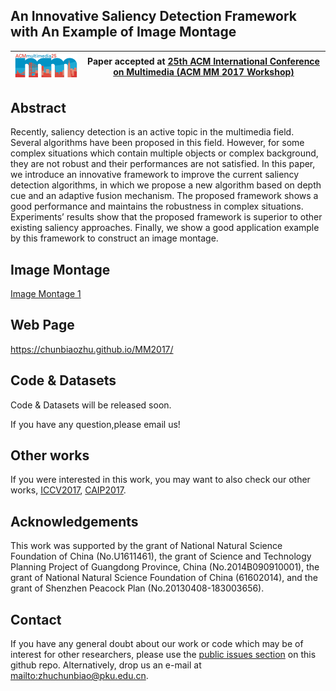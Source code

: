 ## An Innovative Saliency Detection Framework with An Example of Image Montage




|![MM 2017 logo][logo-mm] |  Paper accepted at [ 25th ACM International Conference on Multimedia (ACM MM 2017 Workshop)](http://www.acmmm.org/2017/)  
|:--:|---|

[logo-mm]: https://github.com/ChunbiaoZhu/MM2017/blob/master/images/logo-200.png "MM 2017 logo"



## Abstract
Recently, saliency detection is an active topic in the multimedia field. Several algorithms have been proposed in this field. However, for some complex situations which contain multiple objects or complex background, they are not robust and their performances are not satisfied. In this paper, we introduce an innovative framework to improve the current saliency detection algorithms, in which we propose a new algorithm based on depth cue and an adaptive fusion mechanism. The proposed framework shows a good performance and maintains the robustness in complex situations. Experiments’ results show that the proposed framework is superior to other existing saliency approaches. Finally, we show a good application example by this framework to construct an image montage.

## Image Montage
[Image Montage 1](https://github.com/ChunbiaoZhu/MM2017/blob/master/images/11.gif)


## Web Page
https://chunbiaozhu.github.io/MM2017/

## Code & Datasets

Code & Datasets will be released soon.

If you have any question,please email us!


## Other works

If you were interested in this work, you may want to also check our other works, [ICCV2017](https://chunbiaozhu.github.io/ACVR2017/), [CAIP2017](https://chunbiaozhu.github.io/CAIP2017/).

## Acknowledgements

This work was supported by the grant of National Natural Science Foundation of
China (No.U1611461), the grant of Science and Technology Planning Project of Guangdong
Province, China (No.2014B090910001), the grant of National Natural Science Foundation of China (61602014), and the grant of Shenzhen Peacock Plan (No.20130408-183003656).


## Contact

If you have any general doubt about our work or code which may be of interest for other researchers, please use the [public issues section](https://github.com/ChunbiaoZhu/MM2017/issues) on this github repo. Alternatively, drop us an e-mail at <mailto:zhuchunbiao@pku.edu.cn>.


